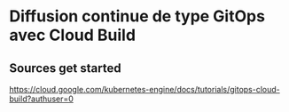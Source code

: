 # Diffusion continue de type GitOps avec Cloud Build

## Sources get started
https://cloud.google.com/kubernetes-engine/docs/tutorials/gitops-cloud-build?authuser=0


